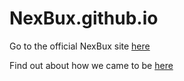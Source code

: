 # NexBux.github.io

Go to the official NexBux site [here](https://nexbux.github.io)

Find out about how we came to be [here](https://nexbux.github.io/#about-nexbux)
